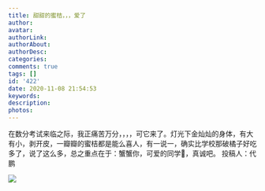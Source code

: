 ```yaml
---
title: 甜甜的蜜桔，，，爱了
author: 
avatar: 
authorLink: 
authorAbout: 
authorDesc: 
categories: 
comments: true
tags: []
id: '422'
date: 2020-11-08 21:54:53
keywords:
description:
photos:
---
```


在数分考试来临之际，我正痛苦万分，，，，可它来了。灯光下金灿灿的身体，有大有小，剥开皮，一瓣瓣的蜜桔都是能么喜人，有一说一，确实比学校那破橘子好吃多了，说了这么多，总之重点在于：蟹蟹你，可爱的同学:grimacing:，真诚吧。 投稿人：代鹏

![](https://www.aiupc.xyz/wp-content/uploads/2020/11/QQ图片20201108214900.jpg)